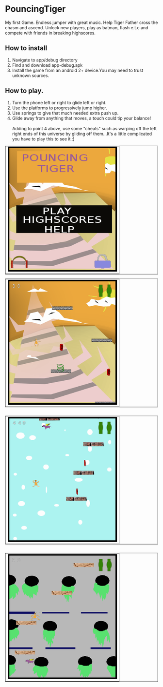 # PouncingTiger
My first Game. Endless jumper with great music.
Help Tiger Father cross the chasm and ascend.
Unlock new players, play as batman, flash e.t.c and compete with friends in breaking highscores.

## How to install
1. Navigate to app/debug directory
2. Find and download app-debug.apk
3. Install the game from an android 2+ device.You may need to trust unknown sources.

## How to play.
1. Turn the phone left or right to glide left or right.
2. Use the platforms to progressively jump higher.
3. Use springs to give that much needed extra push up.
4. Glide away from anything that moves, a touch could tip your balance!
<br /><br />Adding to point 4 above, use some "cheats" such as warping off the left right ends of this universe by gliding off them...It's a little complicated you have to play this to see it.:)

<table  border="1"><tr><td><img style="border:5px solid black;" src="/Screenshot_2020-08-10-04-07-23-37.png" width="350" height="400"></td></tr></table><table  border="1"><tr><td><img style="border:5px solid black;" src="/Screenshot_2020-08-10-03-44-55-79.png" width="350" height="400"></td></tr></table>
<table  border="1" style="float: left;"><tr><td><img style="border:5px solid black;" src="/Screenshot_2020-08-10-04-41-31-96.png" width="350" height="400"></td></tr></table>
<table  border="1" style="float: left;"><tr><td><img style="border:5px solid black;" src="/Screenshot_2020-08-10-18-52-32-18.png" width="350" height="400"></td></tr></table>
<br/><br/><br/><br/>
